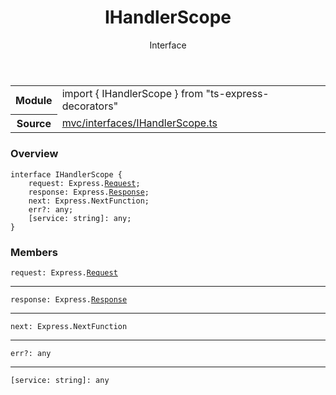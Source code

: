 <header class="symbol-info-header">    <h1 id="ihandlerscope">IHandlerScope</h1>    <label class="symbol-info-type-label interface">Interface</label>      </header>
<section class="symbol-info">      <table class="is-full-width">        <tbody>        <tr>          <th>Module</th>          <td>            <div class="lang-typescript">                <span class="token keyword">import</span> { IHandlerScope }                 <span class="token keyword">from</span>                 <span class="token string">"ts-express-decorators"</span>                            </div>          </td>        </tr>        <tr>          <th>Source</th>          <td>            <a href="https://romakita.github.io/ts-express-decorators/#//blob/v2.14.1/src/mvc/interfaces/IHandlerScope.ts#L0-L0">                mvc/interfaces/IHandlerScope.ts            </a>        </td>        </tr>                </tbody>      </table>    </section>

### Overview

<pre><code class="typescript-lang"><span class="token keyword">interface</span> IHandlerScope <span class="token punctuation">{</span>
    request<span class="token punctuation">:</span> Express.<a href="#api/common/filters/request"><span class="token">Request</span></a><span class="token punctuation">;</span>
    response<span class="token punctuation">:</span> Express.<a href="#api/common/filters/response"><span class="token">Response</span></a><span class="token punctuation">;</span>
    next<span class="token punctuation">:</span> Express.NextFunction<span class="token punctuation">;</span>
    err?<span class="token punctuation">:</span> <span class="token keyword">any</span><span class="token punctuation">;</span>
    <span class="token punctuation">[</span>service<span class="token punctuation">:</span> <span class="token keyword">string</span><span class="token punctuation">]</span><span class="token punctuation">:</span> <span class="token keyword">any</span><span class="token punctuation">;</span>
<span class="token punctuation">}</span></code></pre>

### Members

<div class="method-overview"><pre><code class="typescript-lang">request<span class="token punctuation">:</span> Express.<a href="#api/common/filters/request"><span class="token">Request</span></a></code></pre></div>
<hr />
<div class="method-overview"><pre><code class="typescript-lang">response<span class="token punctuation">:</span> Express.<a href="#api/common/filters/response"><span class="token">Response</span></a></code></pre></div>
<hr />
<div class="method-overview"><pre><code class="typescript-lang">next<span class="token punctuation">:</span> Express.NextFunction</code></pre></div>
<hr />
<div class="method-overview"><pre><code class="typescript-lang">err?<span class="token punctuation">:</span> <span class="token keyword">any</span></code></pre></div>
<hr />
<div class="method-overview"><pre><code class="typescript-lang"><span class="token punctuation">[</span>service<span class="token punctuation">:</span> <span class="token keyword">string</span><span class="token punctuation">]</span><span class="token punctuation">:</span> <span class="token keyword">any</span></code></pre></div>
